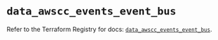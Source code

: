 # `data_awscc_events_event_bus`

Refer to the Terraform Registry for docs: [`data_awscc_events_event_bus`](https://registry.terraform.io/providers/hashicorp/awscc/0.70.0/docs/data-sources/events_event_bus).
